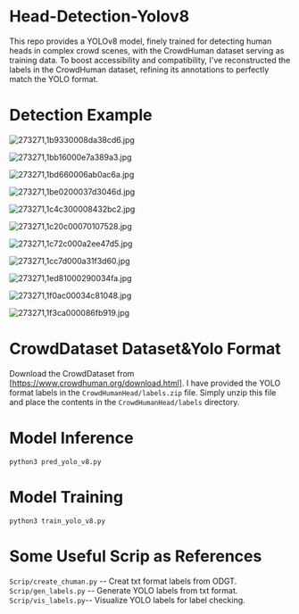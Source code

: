 # Head-Detection-Yolov8
This repo provides a YOLOv8 model, finely trained for detecting human heads in complex crowd scenes, with the CrowdHuman dataset serving as training data. To boost accessibility and compatibility, I've reconstructed the labels in the CrowdHuman dataset, refining its annotations to perfectly match the YOLO format. 
# Detection Example
![273271,1b9330008da38cd6.jpg](ImageDetExample/273271,1b9330008da38cd6.jpg)

![273271,1bb16000e7a389a3.jpg](ImageDetExample/273271,1bb16000e7a389a3.jpg)

![273271,1bd660006ab0ac6a.jpg](ImageDetExample/273271,1bd660006ab0ac6a.jpg)

![273271,1be0200037d3046d.jpg](ImageDetExample/273271,1be0200037d3046d.jpg)

![273271,1c4c300008432bc2.jpg](ImageDetExample/273271,1c4c300008432bc2.jpg)

![273271,1c20c00070107528.jpg](ImageDetExample/273271,1c20c00070107528.jpg)

![273271,1c72c000a2ee47d5.jpg](ImageDetExample/273271,1c72c000a2ee47d5.jpg)

![273271,1cc7d000a31f3d60.jpg](ImageDetExample/273271,1cc7d000a31f3d60.jpg)

![273271,1ed81000290034fa.jpg](ImageDetExample/273271,1ed81000290034fa.jpg)

![273271,1f0ac00034c81048.jpg](ImageDetExample/273271,1f0ac00034c81048.jpg)

![273271,1f3ca000086fb919.jpg](ImageDetExample/273271,1f3ca000086fb919.jpg)


# CrowdDataset Dataset&Yolo Format
Download the CrowdDataset from [https://www.crowdhuman.org/download.html]. I have provided the YOLO format labels in the `CrowdHumanHead/labels.zip` file. Simply unzip this file and place the contents in the `CrowdHumanHead/labels` directory.


# Model Inference 
`
python3 pred_yolo_v8.py
`


# Model Training 
`
python3 train_yolo_v8.py
`


# Some Useful Scrip as References
`Scrip/create_chuman.py` -- Creat txt format labels from ODGT.
`Scrip/gen_labels.py` -- Generate YOLO labels from txt format.
`Scrip/vis_labels.py`-- Visualize YOLO labels for label checking.


